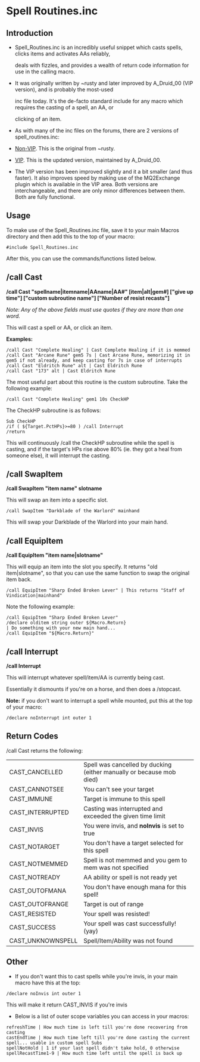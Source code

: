 # Spell Routines.inc

## Introduction

* Spell\_Routines.inc is an incredibly useful snippet which casts spells, clicks items and activates AAs reliably,

  deals with fizzles, and provides a wealth of return code information for use in the calling macro.

* It was originally written by ~rusty and later improved by A\_Druid\_00 \(VIP version\), and is probably the most-used

  inc file today. It's the de-facto standard include for any macro which requires the casting of a spell, an AA, or

  clicking of an item.

* As with many of the inc files on the forums, there are 2 versions of spell\_routines.inc:
* [Non-VIP](https://macroquest2.com/phpBB3/viewtopic.php?t=7568). This is the original from ~rusty.
* [VIP](https://macroquest2.com/phpBB3/viewtopic.php?t=11656). This is the updated version, maintained by A\_Druid\_00.
* The VIP version has been improved slightly and it a bit smaller \(and thus faster\). It also improves speed by making use of the MQ2Exchange plugin which is available in the VIP area. Both versions are interchangeable, and there are only minor differences between them. Both are fully functional.

## Usage

To make use of the Spell\_Routines.inc file, save it to your main Macros directory and then add this to the top of your macro:

`#include Spell_Routines.inc`

After this, you can use the commands/functions listed below.

## /call Cast

**/call Cast "spellname\|itemname\|AAname\|AA\#" \[item\|alt\|gem\#\] \["give up time"\] \["custom subroutine name"\] \["Number of resist recasts"\]**

_Note: Any of the above fields must use quotes if they are more than one word._

This will cast a spell or AA, or click an item.

**Examples:**

`/call Cast "Complete Healing" | Cast Complete Healing if it is memmed`  
`/call Cast "Arcane Rune" gem5 7s | Cast Arcane Rune, memorizing it in gem5 if not already, and keep casting for 7s in case of interrupts`  
`/call Cast "Eldritch Rune" alt | Cast Eldritch Rune`  
`/call Cast "173" alt | Cast Eldritch Rune`

The most useful part about this routine is the custom subroutine. Take the following example:

`/call Cast "Complete Healing" gem1 10s CheckHP`

The CheckHP subroutine is as follows:

`Sub CheckHP`  
`/if ( ${Target.PctHPs}>=80 ) /call Interrupt`  
`/return`

This will continuously /call the CheckHP subroutine while the spell is casting, and if the target's HPs rise above 80% \(ie. they got a heal from someone else\), it will interrupt the casting.

## /call SwapItem

**/call SwapItem "item name" slotname**

This will swap an item into a specific slot.

`/call SwapItem "Darkblade of the Warlord" mainhand`

This will swap your Darkblade of the Warlord into your main hand.

## /call EquipItem

**/call EquipItem "item name\|slotname"**

This will equip an item into the slot you specify. It returns "old item\|slotname", so that you can use the same function to swap the original item back.

`/call EquipItem "Sharp Ended Broken Lever" | This returns "Staff of Vindication|mainhand"`

Note the following example:

`/call EquipItem "Sharp Ended Broken Lever"`  
`/declare olditem string outer ${Macro.Return}`  
`| Do something with your new main hand...`  
`/call EquipItem "${Macro.Return}"`

## /call Interrupt

**/call Interrupt**

This will interrupt whatever spell/item/AA is currently being cast.

Essentially it dismounts if you're on a horse, and then does a /stopcast.

**Note:** if you don't want to interrupt a spell while mounted, put this at the top of your macro:

`/declare noInterrupt int outer 1`

## Return Codes

/call Cast returns the following:

|  |  |
| :--- | :--- |
| CAST\_CANCELLED | Spell was cancelled by ducking \(either manually or because mob died\) |
| CAST\_CANNOTSEE | You can't see your target |
| CAST\_IMMUNE | Target is immune to this spell |
| CAST\_INTERRUPTED | Casting was interrupted and exceeded the given time limit |
| CAST\_INVIS | You were invis, and **noInvis** is set to true |
| CAST\_NOTARGET | You don't have a target selected for this spell |
| CAST\_NOTMEMMED | Spell is not memmed and you gem to mem was not specified |
| CAST\_NOTREADY | AA ability or spell is not ready yet |
| CAST\_OUTOFMANA | You don't have enough mana for this spell! |
| CAST\_OUTOFRANGE | Target is out of range |
| CAST\_RESISTED | Your spell was resisted! |
| CAST\_SUCCESS | Your spell was cast successfully! \(yay\) |
| CAST\_UNKNOWNSPELL | Spell/Item/Ability was not found |

## Other

* If you don't want this to cast spells while you're invis, in your main macro have this at the top:

`/declare noInvis int outer 1`

This will make it return CAST\_INVIS if you're invis

* Below is a list of outer scope variables you can access in your macros:

`refreshTime | How much time is left till you're done recovering from casting`  
`castEndTime | How much time left till you're done casting the current spell... usable in custom spell Subs`  
`spellNotHold | 1 if your last spell didn't take hold, 0 otherwise`  
`spellRecastTime1-9 | How much time left until the spell is back up`

